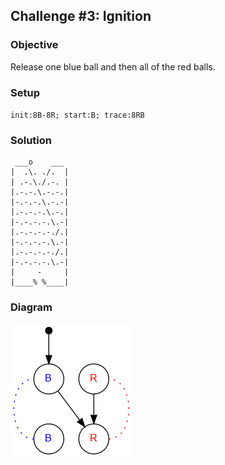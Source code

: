 ## Challenge #3: Ignition

### Objective

Release one blue ball and then all of the red balls.

### Setup

`init:8B-8R; start:B; trace:8RB`

### Solution

	 ___o    ___
	|  .\. ./.  |
	| .-.\./.-. |
	|.-.-.\.-.-.|
	|-.-.-.\.-.-|
	|.-.-.-.\.-.|
	|-.-.-.-.\.-|
	|.-.-.-.-./.|
	|-.-.-.-.\.-|
	|.-.-.-.-./.|
	|-.-.-.-.\.-|
	|     -     |
	|____% %____|


### Diagram

![Puzzle #3](../graph/PNG/puzzle03.png)
